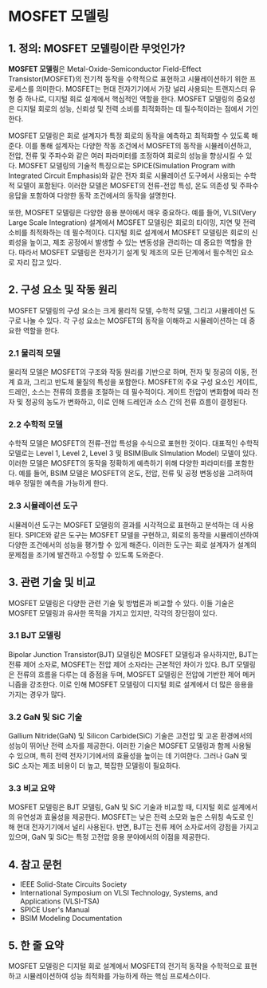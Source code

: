 # MOSFET 모델링

## 1. 정의: **MOSFET 모델링**이란 무엇인가?
**MOSFET 모델링**은 Metal-Oxide-Semiconductor Field-Effect Transistor(MOSFET)의 전기적 동작을 수학적으로 표현하고 시뮬레이션하기 위한 프로세스를 의미한다. MOSFET는 현대 전자기기에서 가장 널리 사용되는 트랜지스터 유형 중 하나로, 디지털 회로 설계에서 핵심적인 역할을 한다. MOSFET 모델링의 중요성은 디지털 회로의 성능, 신뢰성 및 전력 소비를 최적화하는 데 필수적이라는 점에서 기인한다. 

MOSFET 모델링은 회로 설계자가 특정 회로의 동작을 예측하고 최적화할 수 있도록 해준다. 이를 통해 설계자는 다양한 작동 조건에서 MOSFET의 동작을 시뮬레이션하고, 전압, 전류 및 주파수와 같은 여러 파라미터를 조정하여 회로의 성능을 향상시킬 수 있다. MOSFET 모델링의 기술적 특징으로는 SPICE(Simulation Program with Integrated Circuit Emphasis)와 같은 전자 회로 시뮬레이션 도구에서 사용되는 수학적 모델이 포함된다. 이러한 모델은 MOSFET의 전류-전압 특성, 온도 의존성 및 주파수 응답을 포함하여 다양한 동작 조건에서의 동작을 설명한다.

또한, MOSFET 모델링은 다양한 응용 분야에서 매우 중요하다. 예를 들어, VLSI(Very Large Scale Integration) 설계에서 MOSFET 모델링은 회로의 타이밍, 지연 및 전력 소비를 최적화하는 데 필수적이다. 디지털 회로 설계에서 MOSFET 모델링은 회로의 신뢰성을 높이고, 제조 공정에서 발생할 수 있는 변동성을 관리하는 데 중요한 역할을 한다. 따라서 MOSFET 모델링은 전자기기 설계 및 제조의 모든 단계에서 필수적인 요소로 자리 잡고 있다.

## 2. 구성 요소 및 작동 원리
MOSFET 모델링의 구성 요소는 크게 물리적 모델, 수학적 모델, 그리고 시뮬레이션 도구로 나눌 수 있다. 각 구성 요소는 MOSFET의 동작을 이해하고 시뮬레이션하는 데 중요한 역할을 한다.

### 2.1 물리적 모델
물리적 모델은 MOSFET의 구조와 작동 원리를 기반으로 하며, 전자 및 정공의 이동, 전계 효과, 그리고 반도체 물질의 특성을 포함한다. MOSFET의 주요 구성 요소인 게이트, 드레인, 소스는 전류의 흐름을 조절하는 데 필수적이다. 게이트 전압이 변화함에 따라 전자 및 정공의 농도가 변화하고, 이로 인해 드레인과 소스 간의 전류 흐름이 결정된다.

### 2.2 수학적 모델
수학적 모델은 MOSFET의 전류-전압 특성을 수식으로 표현한 것이다. 대표적인 수학적 모델로는 Level 1, Level 2, Level 3 및 BSIM(Bulk SImulation Model) 모델이 있다. 이러한 모델은 MOSFET의 동작을 정확하게 예측하기 위해 다양한 파라미터를 포함한다. 예를 들어, BSIM 모델은 MOSFET의 온도, 전압, 전류 및 공정 변동성을 고려하여 매우 정밀한 예측을 가능하게 한다.

### 2.3 시뮬레이션 도구
시뮬레이션 도구는 MOSFET 모델링의 결과를 시각적으로 표현하고 분석하는 데 사용된다. SPICE와 같은 도구는 MOSFET 모델을 구현하고, 회로의 동작을 시뮬레이션하여 다양한 조건에서의 성능을 평가할 수 있게 해준다. 이러한 도구는 회로 설계자가 설계의 문제점을 조기에 발견하고 수정할 수 있도록 도와준다.

## 3. 관련 기술 및 비교
MOSFET 모델링은 다양한 관련 기술 및 방법론과 비교할 수 있다. 이들 기술은 MOSFET 모델링과 유사한 목적을 가지고 있지만, 각각의 장단점이 있다.

### 3.1 BJT 모델링
Bipolar Junction Transistor(BJT) 모델링은 MOSFET 모델링과 유사하지만, BJT는 전류 제어 소자로, MOSFET는 전압 제어 소자라는 근본적인 차이가 있다. BJT 모델링은 전류의 흐름을 다루는 데 중점을 두며, MOSFET 모델링은 전압에 기반한 제어 메커니즘을 강조한다. 이로 인해 MOSFET 모델링이 디지털 회로 설계에서 더 많은 응용을 가지는 경우가 많다.

### 3.2 GaN 및 SiC 기술
Gallium Nitride(GaN) 및 Silicon Carbide(SiC) 기술은 고전압 및 고온 환경에서의 성능이 뛰어난 전력 소자를 제공한다. 이러한 기술은 MOSFET 모델링과 함께 사용될 수 있으며, 특히 전력 전자기기에서의 효율성을 높이는 데 기여한다. 그러나 GaN 및 SiC 소자는 제조 비용이 더 높고, 복잡한 모델링이 필요하다.

### 3.3 비교 요약
MOSFET 모델링은 BJT 모델링, GaN 및 SiC 기술과 비교할 때, 디지털 회로 설계에서의 유연성과 효율성을 제공한다. MOSFET는 낮은 전력 소모와 높은 스위칭 속도로 인해 현대 전자기기에서 널리 사용된다. 반면, BJT는 전류 제어 소자로서의 강점을 가지고 있으며, GaN 및 SiC는 특정 고전압 응용 분야에서의 이점을 제공한다.

## 4. 참고 문헌
- IEEE Solid-State Circuits Society
- International Symposium on VLSI Technology, Systems, and Applications (VLSI-TSA)
- SPICE User's Manual
- BSIM Modeling Documentation

## 5. 한 줄 요약
MOSFET 모델링은 디지털 회로 설계에서 MOSFET의 전기적 동작을 수학적으로 표현하고 시뮬레이션하여 성능 최적화를 가능하게 하는 핵심 프로세스이다.